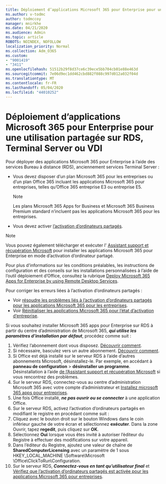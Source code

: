 ```yaml
---
title: Déploiement d’applications Microsoft 365 pour Enterprise pour une utilisation partagée sur RDS, Terminal Server ou VDI
ms.author: v-todmc
author: todmccoy
manager: mnirkhe
ms.date: 04/21/2020
ms.audience: Admin
ms.topic: article
ROBOTS: NOINDEX, NOFOLLOW
localization_priority: Normal
ms.collection: Adm_O365
ms.custom:
- "9001419"
- "3411"
ms.openlocfilehash: 51512b29f8d37ce6c39ece5bb704cb01e88e463d
ms.sourcegitcommit: 7e06d9ec1dd462cbd882f088c997d012a032f04d
ms.translationtype: MT
ms.contentlocale: fr-FR
ms.lasthandoff: 05/04/2020
ms.locfileid: "44010252"
---
```

# <a name="deploying-microsoft-365-apps-for-enterprise-for-shared-use-on-rds-terminal-server-or-vdi"></a>Déploiement d’applications Microsoft 365 pour Enterprise pour une utilisation partagée sur RDS, Terminal Server ou VDI

Pour déployer des applications Microsoft 365 pour Enterprise à l’aide des services Bureau à distance (RDS), anciennement services Terminal Server :
- Vous devez disposer d’un plan Microsoft 365 pour les entreprises ou d’un plan Office 365 incluant les applications Microsoft 365 pour entreprises, telles qu’Office 365 entreprise E3 ou entreprise E5.
   > [!NOTE] 
   > Les plans Microsoft 365 Apps for Business et Microsoft 365 Business Premium standard n’incluent pas les applications Microsoft 365 pour les entreprises.
- Vous devez activer [l’activation d’ordinateurs partagés](https://docs.microsoft.com/DeployOffice/overview-shared-computer-activation).

> [!NOTE]
> Vous pouvez également télécharger et exécuter l' [Assistant support et récupération Microsoft](https://aka.ms/SaRA_OfficeSCA_M365Portal) pour installer les applications Microsoft 365 pour Enterprise en mode d’activation d’ordinateur partagé.

Pour plus d’informations sur les conditions préalables, les instructions de configuration et des conseils sur les installations personnalisées à l’aide de l’outil déploiement d’Office, consultez la rubrique [Deploy Microsoft 365 Apps for Enterprise by using Remote Desktop Services](https://docs.microsoft.com/DeployOffice/deploy-microsoft-365-apps-remote-desktop-services).

Pour corriger les erreurs liées à l’activation d’ordinateurs partagés :
- Voir [résoudre les problèmes liés à l’activation d’ordinateurs partagés pour les applications Microsoft 365 pour les entreprises](https://docs.microsoft.com/DeployOffice/troubleshoot-shared-computer-activation).
- Voir [Réinitialiser les applications Microsoft 365 pour l’état d’activation d’entreprise](https://go.microsoft.com/fwlink/?linkid=2109218).

Si vous souhaitez installer Microsoft 365 apps pour Enterprise sur RDS à partir du centre d’administration de Microsoft 365, ***qui utilise les paramètres d’installation par défaut***, procédez comme suit :

1.    Vérifiez l’abonnement dont vous disposez. [Découvrir comment](https://docs.microsoft.com/office365/admin/admin-overview/what-subscription-do-i-have).
2.    Si nécessaire, basculez vers un autre abonnement. [Découvrir comment](https://docs.microsoft.com/office365/admin/subscriptions-and-billing/switch-to-a-different-plan).
3.    Si Office est déjà installé sur le serveur RDS à l’aide d’autres abonnements Microsoft, désinstallez-le. Par exemple, en accédant à **panneau de configuration** > **désinstaller un programme**. Désinstallation à l’aide [de l’Assistant support et récupération Microsoft](https://aka.ms/SARA-OfficeUninstall-Alchemy) si vous rencontrez des problèmes.
4.    Sur le serveur RDS, connectez-vous au centre d’administration Microsoft 365 avec votre compte d’administrateur et [Installez microsoft 365 apps pour entreprises](https://portal.office.com/OLS/MySoftware.aspx).
5.    Une fois Office installé, ***ne pas ouvrir ou se connecter*** à une application Office.
6.    Sur le serveur RDS, activez l’activation d’ordinateurs partagés en modifiant le registre en procédant comme suit :
   1. Cliquez avec le bouton droit sur le bouton Windows dans le coin inférieur gauche de votre écran et sélectionnez **exécuter**. Dans la zone Ouvrir, tapez **regedit**, puis cliquez sur **OK**.
   2. Sélectionnez **Oui** lorsque vous êtes invité à autoriser l’éditeur du Registre à effectuer des modifications sur votre appareil.
   3. Dans l’éditeur du Registre, ajoutez une valeur de chaîne de **SharedComputerLicensing** avec un paramètre de 1 sous HKEY_LOCAL_MACHINE \Software\Microsoft \Office\ClickToRun\Configuration.
   4. Sur le serveur RDS, ***Connectez-vous en tant qu’utilisateur final*** et [Vérifiez que l’activation d’ordinateurs partagés est activée pour les applications Microsoft 365 pour entreprises](https://docs.microsoft.com/DeployOffice/troubleshoot-shared-computer-activation#verify-that-activation-for-microsoft-365-apps-succeeded).

